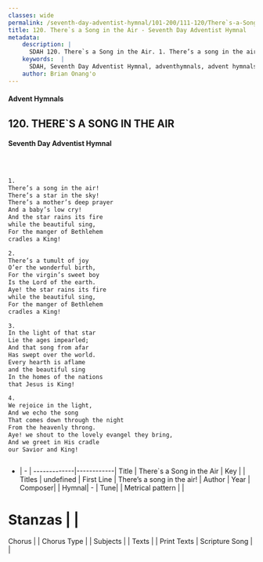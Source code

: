 ```yaml
---
classes: wide
permalink: /seventh-day-adventist-hymnal/101-200/111-120/There`s-a-Song-in-the-Air/
title: 120. There`s a Song in the Air - Seventh Day Adventist Hymnal
metadata:
    description: |
      SDAH 120. There`s a Song in the Air. 1. There’s a song in the air! There’s a star in the sky! There’s a mother’s deep prayer And a baby’s low cry! And the star rains its fire while the beautiful sing, For the manger of Bethlehem cradles a King!
    keywords:  |
      SDAH, Seventh Day Adventist Hymnal, adventhymnals, advent hymnals, There`s a Song in the Air, There’s a song in the air! 
    author: Brian Onang'o
---
```


#### Advent Hymnals
## 120. THERE`S A SONG IN THE AIR
#### Seventh Day Adventist Hymnal

```txt



1.
There’s a song in the air!
There’s a star in the sky!
There’s a mother’s deep prayer
And a baby’s low cry!
And the star rains its fire
while the beautiful sing,
For the manger of Bethlehem
cradles a King!

2.
There’s a tumult of joy
O’er the wonderful birth,
For the virgin’s sweet boy
Is the Lord of the earth.
Aye! the star rains its fire
while the beautiful sing,
For the manger of Bethlehem
cradles a King!

3.
In the light of that star
Lie the ages impearled;
And that song from afar
Has swept over the world.
Every hearth is aflame
and the beautiful sing
In the homes of the nations
that Jesus is King!

4.
We rejoice in the light,
And we echo the song
That comes down through the night
From the heavenly throng.
Aye! we shout to the lovely evangel they bring,
And we greet in His cradle
our Savior and King!



```

- |   -  |
-------------|------------|
Title | There`s a Song in the Air |
Key |  |
Titles | undefined |
First Line | There’s a song in the air! |
Author | 
Year | 
Composer|  |
Hymnal|  - |
Tune|  |
Metrical pattern | |
# Stanzas |  |
Chorus |  |
Chorus Type |  |
Subjects |  |
Texts |  |
Print Texts | 
Scripture Song |  |
  

